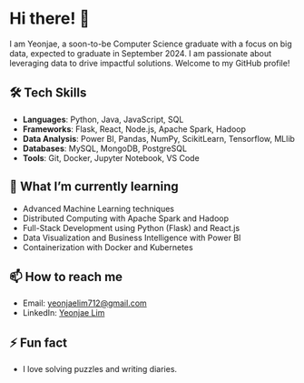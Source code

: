 # Hi there! 👋

I am Yeonjae, a soon-to-be Computer Science graduate with a focus on big data, expected to graduate in September 2024. I am passionate about leveraging data to drive impactful solutions. Welcome to my GitHub profile!

## 🛠 Tech Skills
- **Languages**: Python, Java, JavaScript, SQL
- **Frameworks**: Flask, React, Node.js, Apache Spark, Hadoop
- **Data Analysis**: Power BI, Pandas, NumPy, ScikitLearn, Tensorflow, MLlib
- **Databases**: MySQL, MongoDB, PostgreSQL
- **Tools**: Git, Docker, Jupyter Notebook, VS Code

## 🌱 What I’m currently learning
- Advanced Machine Learning techniques
- Distributed Computing with Apache Spark and Hadoop
- Full-Stack Development using Python (Flask) and React.js
- Data Visualization and Business Intelligence with Power BI
- Containerization with Docker and Kubernetes

## 📫 How to reach me
- Email: [yeonjaelim712@gmail.com](mailto:your.email@example.com)
- LinkedIn: [Yeonjae Lim](https://www.linkedin.com/in/yeonjae-lim-7b01a4247/)

## ⚡ Fun fact
- I love solving puzzles and writing diaries.
